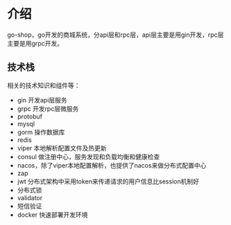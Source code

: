 # 介绍
go-shop，go开发的商城系统，分api层和rpc层，api层主要是用gin开发，rpc层主要是用grpc开发。
## 技术栈
相关的技术知识和组件等：
- gin 开发api层服务
- grpc 开发rpc层微服务
- protobuf
- mysql
- gorm 操作数据库
- redis
- viper 本地解析配置文件及热更新
- consul 做注册中心，服务发现和负载均衡和健康检查
- nacos，除了viper本地配置解析，也提供了nacos来做分布式配置中心
- zap
- jwt 分布式架构中采用token来传递请求的用户信息比session机制好
- 分布式锁
- validator
- 短信验证
- docker 快速部署开发环境

